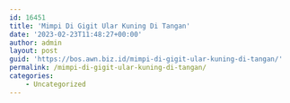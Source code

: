 ```yaml
---
id: 16451
title: 'Mimpi Di Gigit Ular Kuning Di Tangan'
date: '2023-02-23T11:48:27+00:00'
author: admin
layout: post
guid: 'https://bos.awn.biz.id/mimpi-di-gigit-ular-kuning-di-tangan/'
permalink: /mimpi-di-gigit-ular-kuning-di-tangan/
categories:
    - Uncategorized
---
```


